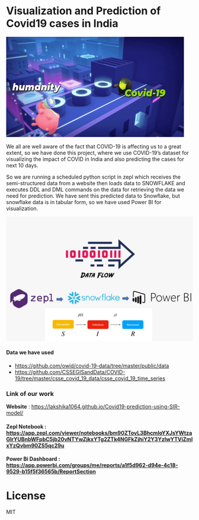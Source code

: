 # Visualization and Prediction of Covid19 cases in India

![](/images/giphy.gif)


We all are well aware of the fact that COVID-19 is affecting us to a great extent, so we have done this project, where we use COVID-19’s dataset for visualizing the impact of COVID in India and also predicting the cases for next 10 days.

So we are running a scheduled python script in zepl which receives the semi-structured data from a website then loads data to SNOWFLAKE and executes DDL and DML commands on the data for retrieving the data we need for prediction. We have sent this predicted data to Snowflake, but snowflake data is in tabular form, so we have used Power BI for visualization.

![Workflow](/static/assets/img/snow.png)

#### Data we have used
* https://github.com/owid/covid-19-data/tree/master/public/data
* https://github.com/CSSEGISandData/COVID-19/tree/master/csse_covid_19_data/csse_covid_19_time_series

### Link of our work

**Website** : https://lakshika1064.github.io/Covid19-prediction-using-SIR-model/
#### Zepl Notebook : https://app.zepl.com/viewer/notebooks/bm90ZTovL3BhcmloYXJsYWtzaGlrYUBnbWFpbC5jb20vNTYwZjkxYTg2ZTk4NGFkZjhiY2Y3YzIwYTViZmIxYzQvbm90ZS5qc29u
#### Power Bi Dashboard : https://app.powerbi.com/groups/me/reports/a1f5d962-d94e-4c18-9529-b15f5f36565b/ReportSection

# License 

MIT

